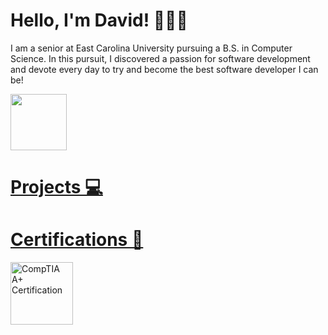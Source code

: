 # Hello, I'm David! 🧑🏻‍🦱

I am a senior at East Carolina University pursuing a B.S. in Computer Science. In this pursuit, I discovered a passion for software development and devote every day to try and become the best software developer I can be!

<div>
  <a href="https://www.linkedin.com/in/davidmjordan17/">
  <img src="https://encrypted-tbn0.gstatic.com/images?q=tbn:ANd9GcRokEYt0yyh6uNDKL8uksVLlhZ35laKNQgZ9g&s" width="90" />
</div>


# Projects 💻


# Certifications 📑
<div>
  <img src="https://images.credly.com/images/63482325-a0d6-4f64-ae75-f5f33922c7d0/CompTIA_A_2Bce.png" alt="CompTIA A+ Certification" width="100" />
</div>
